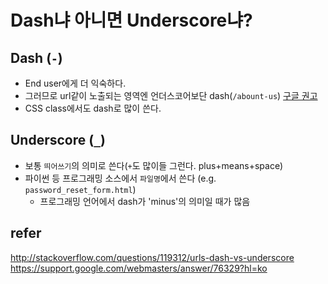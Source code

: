 # Dash냐 아니면 Underscore냐?

## Dash (`-`)
- End user에게 더 익숙하다.
- 그러므로 url같이 노출되는 영역엔 언더스코어보단 dash(`/abount-us`) [구글 권고](https://support.google.com/webmasters/answer/76329?hl=ko)
- CSS class에서도 dash로 많이 쓴다.

## Underscore (`_`)
- 보통 `띄어쓰기`의 의미로 쓴다(`+`도 많이들 그런다. plus+means+space)
- 파이썬 등 프로그래밍 소스에서 `파일명`에서 쓴다 (e.g. `password_reset_form.html`)
    + 프로그래밍 언어에서 dash가 'minus'의 의미일 때가 많음

## refer
http://stackoverflow.com/questions/119312/urls-dash-vs-underscore
https://support.google.com/webmasters/answer/76329?hl=ko
